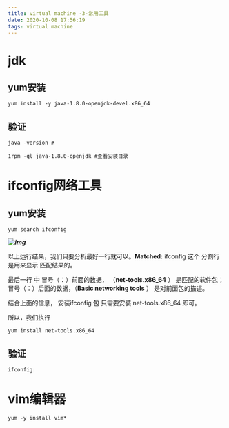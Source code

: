 ```yaml
---
title: virtual machine -3-常用工具
date: 2020-10-08 17:56:19
tags: virtual machine
---
```




# jdk

## yum安装

```shell
yum install -y java-1.8.0-openjdk-devel.x86_64
```

## 验证

```shell
java -version #

1rpm -ql java-1.8.0-openjdk #查看安装目录
```



# ifconfig网络工具

## yum安装

```
yum search ifconfig
```

***![img](https://www.linuxidc.com/upload/2018_10/181011090563194.png)***

以上运行结果，我们只要分析最好一行就可以。**Matched:** ifconfig 这个 分割行 是用来显示 匹配结果的。

最后一行 中 冒号（：）前面的数据， （**net-tools.x86_64** ） 是匹配的软件包；冒号（：）后面的数据，（**Basic networking tools** ） 是对前面包的描述。

结合上面的信息， 安装ifconfig 包 只需要安装 net-tools.x86_64 即可。

所以，我们执行 

```
yum install net-tools.x86_64
```

## 验证

```shell
ifconfig
```





# vim编辑器

```
yum -y install vim*
```

